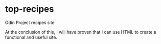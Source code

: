 # top-recipes
Odin Project recipes site

At the conclusion of this, I will have proven that I can use HTML to create a functional and useful site.